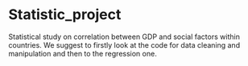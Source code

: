 # Statistic_project
Statistical study on correlation between GDP and social factors within countries.
We suggest to firstly look at the code for data cleaning and manipulation and then to the regression one.
